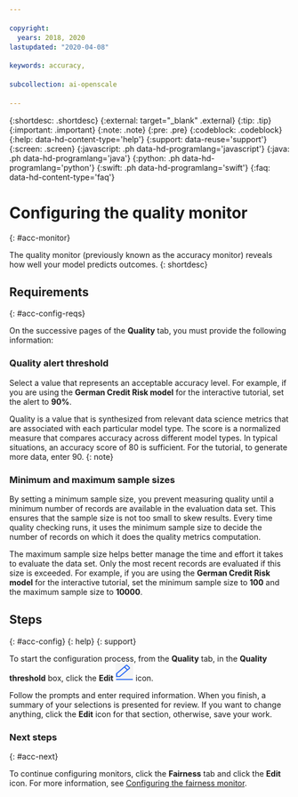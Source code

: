```yaml
---

copyright:
  years: 2018, 2020
lastupdated: "2020-04-08"

keywords: accuracy, 

subcollection: ai-openscale

---
```


{:shortdesc: .shortdesc}
{:external: target="_blank" .external}
{:tip: .tip}
{:important: .important}
{:note: .note}
{:pre: .pre}
{:codeblock: .codeblock}
{:help: data-hd-content-type='help'}
{:support: data-reuse='support'}
{:screen: .screen}
{:javascript: .ph data-hd-programlang='javascript'}
{:java: .ph data-hd-programlang='java'}
{:python: .ph data-hd-programlang='python'}
{:swift: .ph data-hd-programlang='swift'}
{:faq: data-hd-content-type='faq'}

# Configuring the quality monitor
{: #acc-monitor}

The quality monitor (previously known as the accuracy monitor) reveals how well your model predicts outcomes.
{: shortdesc}

## Requirements
{: #acc-config-reqs}

On the successive pages of the **Quality** tab, you must provide the following information:

### Quality alert threshold

Select a value that represents an acceptable accuracy level. For example, if you are using the **German Credit Risk model** for the interactive tutorial, set the alert to **90%**.

Quality is a value that is synthesized from relevant data science metrics that are associated with each particular model type. The score is a normalized measure that compares accuracy across different model types. In typical situations, an accuracy score of 80 is sufficient. For the tutorial, to generate more data, enter 90.
{: note}

### Minimum and maximum sample sizes

By setting a minimum sample size, you prevent measuring quality until a minimum number of records are available in the evaluation data set. This ensures that the sample size is not too small to skew results. Every time quality checking runs, it uses the minimum sample size to decide the number of records on which it does the quality metrics computation.

The maximum sample size helps better manage the time and effort it takes to evaluate the data set. Only the most recent records are evaluated if this size is exceeded. For example, if you are using the **German Credit Risk model** for the interactive tutorial, set the minimum sample size to **100** and the maximum sample size to **10000**.

## Steps
{: #acc-config}
{: help} 
{: support}

To start the configuration process, from the **Quality** tab, in the **Quality threshold** box, click the **Edit** ![The edit icon](images/wos-edit-icon.png) icon.

Follow the prompts and enter required information. When you finish, a summary of your selections is presented for review. If you want to change anything, click the **Edit** icon for that section, otherwise, save your work.

### Next steps
{: #acc-next}

To continue configuring monitors, click the **Fairness** tab and click the **Edit** icon. For more information, see [Configuring the fairness monitor](/docs/services/ai-openscale?topic=ai-openscale-mf-monitor).
